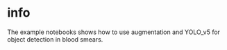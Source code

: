 # info
The example notebooks shows how to use augmentation and YOLO_v5 for object detection in blood smears.

